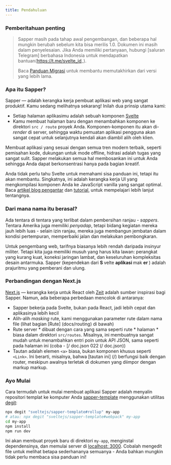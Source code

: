 ```yaml
---
title: Pendahuluan
---
```


###  Pemberitahuan penting

> Sapper masih pada tahap awal pengembangan, dan beberapa hal mungkin berubah sebelum kita bisa merilis 1.0. Dokumen ini masih dalam penyelesaian. Jika Anda memiliki pertanyaan, hubungi [saluran Telegram] berbahasa Indonesia untuk mendapatkan bantuan(https://t.me/svelte_id_).
>
> Baca [Panduan Migrasi](migrating) untuk membantu memutakhirkan dari versi yang lebih lama.

### Apa itu Sapper?

Sapper — adalah kerangka kerja pembuat aplikasi web yang sangat produktif. Kamu sedang melihatnya sekarang! Inilah dua prinsip utama kami:

* Setiap halaman aplikasimu adalah sebuah komponen [Svelte](https://svelte.dev)
* Kamu membuat halaman baru dengan menambahkan komponen ke direktori `src / route` proyek Anda. Komponen-komponen itu akan di-_render_ di server, sehingga waktu pemuatan aplikasi pengguna akan sangat cepat untuk selanjutnya kendali akan diambil alih oleh klien.

Membuat aplikasi yang sesuai dengan semua tren modern terbaik, seperti pemisahan kode, dukungan untuk mode offline, hidrasi adalah tugas yang sangat sulit. Sapper melakukan semua hal membosankan ini untuk Anda sehingga Anda dapat berkonsentrasi hanya pada bagian kreatif.

Anda tidak perlu tahu Svelte untuk memahami sisa panduan ini, tetapi itu akan membantu. Singkatnya, ini adalah kerangka kerja UI yang mengkompilasi komponen Anda ke JavaScript vanilla yang sangat optimal. Baca [artikel blog pengantar](https://svelte.dev/blog/svelte-3-rethinking-reactivity) dan [tutorial](https://svelte.dev/tutorial), untuk mempelajari lebih lanjut tentangnya.

### Dari mana nama itu berasal?

Ada tentara di tentara yang terlibat dalam pembersihan ranjau - *sappers*. Tentara Amerika juga memiliki *penyadap*, tetapi bidang kegiatan mereka jauh lebih luas - selain izin ranjau, mereka juga membangun jembatan dalam kondisi pertempuran, memperbaiki jalan dan melakukan pembongkaran.

Untuk pengembang web, tarifnya biasanya lebih rendah daripada insinyur militer. Tetapi kita juga memiliki musuh yang harus kita lawan: perangkat yang kurang kuat, koneksi jaringan lambat, dan keseluruhan kompleksitas desain antarmuka. Sapper (kependekan dari <b> S </b> velte <b> aplikasi </b> mak <b> er </b>) adalah prajuritmu yang pemberani dan ulung.

### Perbandingan dengan Next.js

[Next.js](https://github.com/zeit/next.js) — kerangka kerja untuk React oleh [Zeit](https://zeit.co) adalah sumber inspirasi bagi Sapper. Namun, ada beberapa perbedaan mencolok di antaranya:

* Sapper bekerja pada Svelte, bukan pada React, jadi lebih cepat dan aplikasinya lebih kecil
* Alih-alih _masking_ rute, kami menggunakan parameter rute dalam nama file (lihat bagian [Rute] (docs/routing) di bawah)
* Rute server * dibuat dengan cara yang sama seperti rute * halaman * biasa dalam direktori `src/routes`. Misalnya, ini membuatnya sangat mudah untuk menambahkan entri poin untuk API JSON, sama seperti pada halaman ini (coba - [/ doc.json 022 (/ doc.json))
* Tautan adalah elemen `<a>` biasa, bukan komponen khusus seperti `<Link>`. Ini berarti, misalnya, bahwa [tautan ini] (/) berfungsi baik dengan router, meskipun awalnya terletak di dokumen yang diimpor dengan markup markup.

### Ayo Mulai

Cara termudah untuk mulai membuat aplikasi Sapper adalah menyalin repositori templat ke komputer Anda [sapper-template](https://github.com/sveltejs/sapper-template) menggunakan utilitas [degit](https://github.com/Rich-Harris/degit):

```bash
npx degit "sveltejs/sapper-template#rollup" my-app
# atau: npx degit "sveltejs/sapper-template#webpack" my-app
cd my-app
npm install
npm run dev
```

Ini akan membuat proyek baru di direktori `my-app`, menginstal dependensinya, dan memulai server di [localhost: 3000](http://localhost:3000). Cobalah mengedit file untuk melihat betapa sederhananya semuanya - Anda bahkan mungkin tidak perlu membaca sisa panduan ini!
